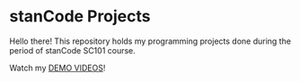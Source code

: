 # stanCode Projects
Hello there!
This repository holds my programming projects done during the period of stanCode SC101 course.

Watch my [DEMO VIDEOS](link)!
